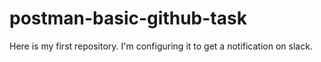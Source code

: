 # postman-basic-github-task
Here is my first repository. I'm configuring it to get a notification on slack.
